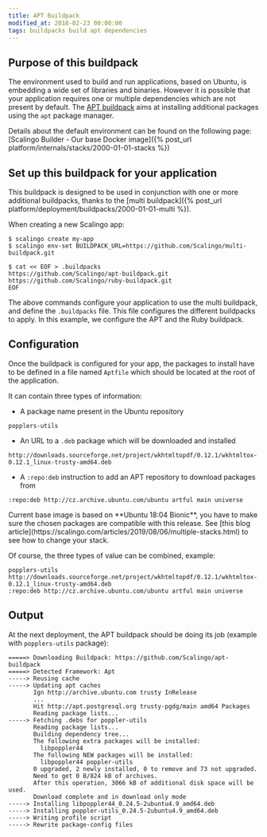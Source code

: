```yaml
---
title: APT Buildpack
modified_at: 2018-02-23 00:00:00
tags: buildpacks build apt dependencies
---
```


## Purpose of this buildpack

The environment used to build and run applications, based on Ubuntu, is
embedding a wide set of libraries and binaries. However it is possible that
your application requires one or multiple dependencies which are not present by
default. The [APT buildpack](https://github.com/Scalingo/apt-buildpack) aims at
installing additional packages using the `apt` package manager.

Details about the default environment can be found on the following page:
[Scalingo Builder - Our base Docker image]({% post_url
platform/internals/stacks/2000-01-01-stacks %})

## Set up this buildpack for your application

This buildpack is designed to be used in conjunction with one or more additional
buildpacks, thanks to the [multi buildpack]({% post_url platform/deployment/buildpacks/2000-01-01-multi %}).

When creating a new Scalingo app:

```console
$ scalingo create my-app
$ scalingo env-set BUILDPACK_URL=https://github.com/Scalingo/multi-buildpack.git

$ cat << EOF > .buildpacks
https://github.com/Scalingo/apt-buildpack.git
https://github.com/Scalingo/ruby-buildpack.git
EOF
```

The above commands configure your application to use the multi buildpack, and
define the `.buildpacks` file. This file configures the different buildpacks to
apply. In this example, we configure the APT and the Ruby buildpack.

## Configuration

Once the buildpack is configured for your app, the packages to install have to
be defined in a file named `Aptfile` which should be located at the root of the
application.

It can contain three types of information:

* A package name present in the Ubuntu repository

```
popplers-utils
```

* An URL to a `.deb` package which will be downloaded and installed

```
http://downloads.sourceforge.net/project/wkhtmltopdf/0.12.1/wkhtmltox-0.12.1_linux-trusty-amd64.deb
```

* A `:repo:deb` instruction to add an APT repository to download packages from

```
:repo:deb http://cz.archive.ubuntu.com/ubuntu artful main universe
```

<aside class="warning" markdown="1">
Current base image is based on **Ubuntu 18:04 Bionic**, you have to make sure
the chosen packages are compatible with this release. See [this blog article](https://scalingo.com/articles/2019/08/06/multiple-stacks.html) to see how to change your stack.
</aside>

Of course, the three types of value can be combined, example:

```
popplers-utils
http://downloads.sourceforge.net/project/wkhtmltopdf/0.12.1/wkhtmltox-0.12.1_linux-trusty-amd64.deb
:repo:deb http://cz.archive.ubuntu.com/ubuntu artful main universe
```

## Output

At the next deployment, the APT buildpack should be doing its job (example with `popplers-utils` package):

```
=====> Downloading Buildpack: https://github.com/Scalingo/apt-buildpack
=====> Detected Framework: Apt
-----> Reusing cache
-----> Updating apt caches
       Ign http://archive.ubuntu.com trusty InRelease
       ...
       Hit http://apt.postgresql.org trusty-pgdg/main amd64 Packages
       Reading package lists...
-----> Fetching .debs for poppler-utils
       Reading package lists...
       Building dependency tree...
       The following extra packages will be installed:
         libpoppler44
       The following NEW packages will be installed:
         libpoppler44 poppler-utils
       0 upgraded, 2 newly installed, 0 to remove and 73 not upgraded.
       Need to get 0 B/824 kB of archives.
       After this operation, 3066 kB of additional disk space will be used.
       Download complete and in download only mode
-----> Installing libpoppler44_0.24.5-2ubuntu4.9_amd64.deb
-----> Installing poppler-utils_0.24.5-2ubuntu4.9_amd64.deb
-----> Writing profile script
-----> Rewrite package-config files
```
